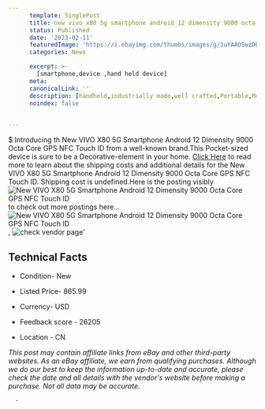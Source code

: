 ```yaml
---
      template: SinglePost
      title: new vivo x80 5g smartphone android 12 dimensity 9000 octa core gps nfc touch id
      status: Published
      date: '2023-02-11'
      featuredImage: 'https://i.ebayimg.com/thumbs/images/g/3uYAAOSwzDBidd1~/s-l225.jpg'
      categories: News

      excerpt: >-
        [smartphone,device ,hand held device]
      meta:
      canonicalLink: ''
      description: [handheld,industrially made,well crafted,Portable,Mobile,Compact,Convenient,Lightweight,Maneuverable,Man-portable,Miniature,Carriable,Hand-held,Light,Holdable,Transportable,Mobile device,Pocket-sized,On-the-go,Wireless,Cordless,Compact size,Convenient size, smartphone,device ,hand held device]
      noindex: false
      

---
```

$
      Introducing th New VIVO X80 5G Smartphone Android 12 Dimensity 9000 Octa Core GPS NFC Touch ID from a well-known brand.This Pocket-sized device  is sure to be a Decorative-element in your home. [Click Here](https://www.ebay.com/itm/175271546150?hash=item28ceff8d26%3Ag%3A3uYAAOSwzDBidd1%7E&mkevt=1&mkcid=1&mkrid=711-53200-19255-0&campid=%253CePNCampaignId%253E&customid=%253CreferenceId%253E&toolid=10049) to read more to learn about the shipping costs and additional details for the New VIVO X80 5G Smartphone Android 12 Dimensity 9000 Octa Core GPS NFC Touch ID. Shipping cost is undefined.Here is the posting visibly ![New VIVO X80 5G Smartphone Android 12 Dimensity 9000 Octa Core GPS NFC Touch ID](https://i.ebayimg.com/thumbs/images/g/3uYAAOSwzDBidd1~/s-l225.jpg) to check out more postings here... ![New VIVO X80 5G Smartphone Android 12 Dimensity 9000 Octa Core GPS NFC Touch ID](https://i.ebayimg.com/images/g/3uYAAOSwzDBidd1~/s-l960.jpg), ![check vendor page](https://origin-galleryplus.ebayimg.com/ws/web/175271546150_2_0_1/225x225.jpg,https://origin-galleryplus.ebayimg.com/ws/web/175271546150_3_0_1/225x225.jpg,https://origin-galleryplus.ebayimg.com/ws/web/175271546150_4_0_1/225x225.jpg,https://origin-galleryplus.ebayimg.com/ws/web/175271546150_5_0_1/225x225.jpg,https://origin-galleryplus.ebayimg.com/ws/web/175271546150_6_0_1/225x225.jpg,https://origin-galleryplus.ebayimg.com/ws/web/175271546150_7_0_1/225x225.jpg,https://origin-galleryplus.ebayimg.com/ws/web/175271546150_8_0_1/225x225.jpg,https://origin-galleryplus.ebayimg.com/ws/web/175271546150_9_0_1/225x225.jpg)'

      

 ## Technical Facts 



     
      

 - Condition- New 


      

 - Listed Price- 865.99 


      

 - Currency- USD 


      

 - Feedback score - 26205 


      

 - Location - CN 


      
      

 *_This post may contain affiliate links from eBay and other third-party websites. As an eBay affiliate, we earn from qualifying purchases. Although we do our best to keep the information up-to-date and accurate, please check the date and all details with the vendor's website before making a purchase. Not all data may be accurate._*




      -
